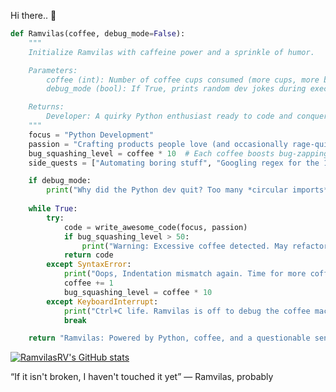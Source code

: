 Hi there.. 👋

```python
def Ramvilas(coffee, debug_mode=False):
    """
    Initialize Ramvilas with caffeine power and a sprinkle of humor.

    Parameters:
        coffee (int): Number of coffee cups consumed (more cups, more bugs fixed).
        debug_mode (bool): If True, prints random dev jokes during execution.

    Returns:
        Developer: A quirky Python enthusiast ready to code and conquer bugs.
    """
    focus = "Python Development"
    passion = "Crafting products people love (and occasionally rage-quit)"
    bug_squashing_level = coffee * 10  # Each coffee boosts bug-zapping power
    side_quests = ["Automating boring stuff", "Googling regex for the 100th time", "Arguing tabs vs spaces"]

    if debug_mode:
        print("Why did the Python dev quit? Too many *circular imports* in life!")
    
    while True:
        try:
            code = write_awesome_code(focus, passion)
            if bug_squashing_level > 50:
                print("Warning: Excessive coffee detected. May refactor entire codebase at 2 AM.")
            return code
        except SyntaxError:
            print("Oops, Indentation mismatch again. Time for more coffee!")
            coffee += 1
            bug_squashing_level = coffee * 10
        except KeyboardInterrupt:
            print("Ctrl+C life. Ramvilas is off to debug the coffee machine!")
            break

    return "Ramvilas: Powered by Python, coffee, and a questionable sense of humor."
```

[![RamvilasRV's GitHub stats](https://github-readme-stats.vercel.app/api?username=RamvilasRV&show_icons=true&theme=radical)](https://github.com/ramvilasrv)

“If it isn't broken, I haven't touched it yet” — Ramvilas, probably
